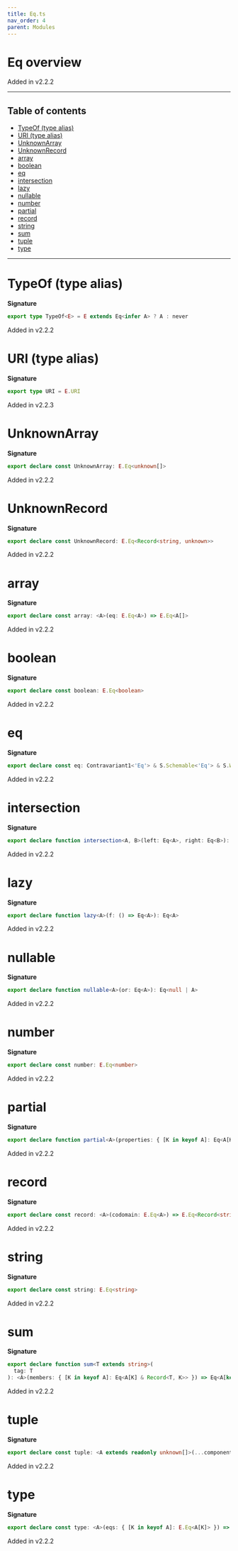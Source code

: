 ```yaml
---
title: Eq.ts
nav_order: 4
parent: Modules
---
```


# Eq overview

Added in v2.2.2

---

<h2 class="text-delta">Table of contents</h2>

- [TypeOf (type alias)](#typeof-type-alias)
- [URI (type alias)](#uri-type-alias)
- [UnknownArray](#unknownarray)
- [UnknownRecord](#unknownrecord)
- [array](#array)
- [boolean](#boolean)
- [eq](#eq)
- [intersection](#intersection)
- [lazy](#lazy)
- [nullable](#nullable)
- [number](#number)
- [partial](#partial)
- [record](#record)
- [string](#string)
- [sum](#sum)
- [tuple](#tuple)
- [type](#type)

---

# TypeOf (type alias)

**Signature**

```ts
export type TypeOf<E> = E extends Eq<infer A> ? A : never
```

Added in v2.2.2

# URI (type alias)

**Signature**

```ts
export type URI = E.URI
```

Added in v2.2.3

# UnknownArray

**Signature**

```ts
export declare const UnknownArray: E.Eq<unknown[]>
```

Added in v2.2.2

# UnknownRecord

**Signature**

```ts
export declare const UnknownRecord: E.Eq<Record<string, unknown>>
```

Added in v2.2.2

# array

**Signature**

```ts
export declare const array: <A>(eq: E.Eq<A>) => E.Eq<A[]>
```

Added in v2.2.2

# boolean

**Signature**

```ts
export declare const boolean: E.Eq<boolean>
```

Added in v2.2.2

# eq

**Signature**

```ts
export declare const eq: Contravariant1<'Eq'> & S.Schemable<'Eq'> & S.WithRefinement<'Eq'>
```

Added in v2.2.2

# intersection

**Signature**

```ts
export declare function intersection<A, B>(left: Eq<A>, right: Eq<B>): Eq<A & B>
```

Added in v2.2.2

# lazy

**Signature**

```ts
export declare function lazy<A>(f: () => Eq<A>): Eq<A>
```

Added in v2.2.2

# nullable

**Signature**

```ts
export declare function nullable<A>(or: Eq<A>): Eq<null | A>
```

Added in v2.2.2

# number

**Signature**

```ts
export declare const number: E.Eq<number>
```

Added in v2.2.2

# partial

**Signature**

```ts
export declare function partial<A>(properties: { [K in keyof A]: Eq<A[K]> }): Eq<Partial<A>>
```

Added in v2.2.2

# record

**Signature**

```ts
export declare const record: <A>(codomain: E.Eq<A>) => E.Eq<Record<string, A>>
```

Added in v2.2.2

# string

**Signature**

```ts
export declare const string: E.Eq<string>
```

Added in v2.2.2

# sum

**Signature**

```ts
export declare function sum<T extends string>(
  tag: T
): <A>(members: { [K in keyof A]: Eq<A[K] & Record<T, K>> }) => Eq<A[keyof A]>
```

Added in v2.2.2

# tuple

**Signature**

```ts
export declare const tuple: <A extends readonly unknown[]>(...components: { [K in keyof A]: E.Eq<A[K]> }) => E.Eq<A>
```

Added in v2.2.2

# type

**Signature**

```ts
export declare const type: <A>(eqs: { [K in keyof A]: E.Eq<A[K]> }) => E.Eq<A>
```

Added in v2.2.2
